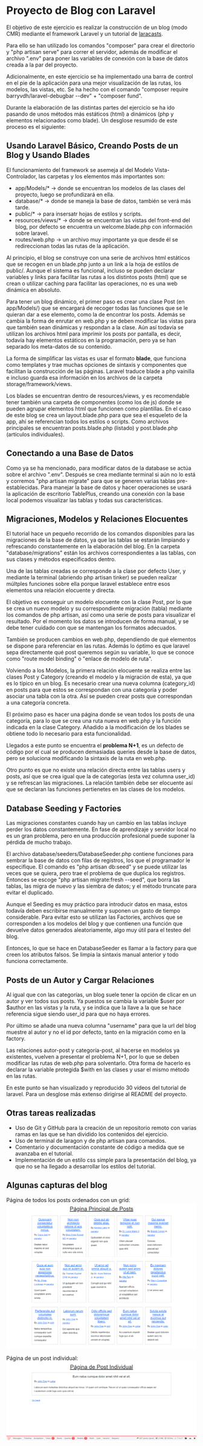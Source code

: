 # Proyecto de Blog con Laravel

El objetivo de este ejercicio es realizar la construcción de un blog (modo CMR) mediante el framework Laravel y un tutorial de [laracasts](https://laracasts.com/series/laravel-8-from-scratch).

Para ello se han utilizado los comandos "composer" para crear el directorio y "php artisan serve" para correr el servidor, además de modificar el archivo ".env" para poner las variables de conexión con la base de datos creada a la par del proyecto.

Adicionalmente, en este ejercicio se ha implementado una barra de control en el pie de la aplicación para una mejor visualización de las rutas, los modelos, las vistas, etc. Se ha hecho con el comando "composer require barryvdh/laravel-debugbar --dev" + "composer fund".

Durante la elaboración de las distintas partes del ejercicio se ha ido pasando de unos métodos más estáticos (html) a dinámicos (php y elementos relacionados como blade). Un desglose resumido de este proceso es el siguiente:

## Usando Laravel Básico, Creando Posts de un Blog y Usando Blades

El funcionamiento del framework se asemeja al del Modelo Vista-Controlador, las carpetas y los elementos más importantes son:

- app/Models/* -> donde se encuentran los modelos de las clases del proyecto, luego se profundizará en ella.
- database/* -> donde se maneja la base de datos, también se verá más tarde.
- public/* -> para insersatr hojas de estilos y scripts.
- resources/views/* -> donde se encuentran las vistas del front-end del blog, por defecto se encuentra un welcome.blade.php con información sobre laravel.
- routes/web.php -> un archivo muy importante ya que desde él se redireccionan todas las rutas de la aplicación.

Al principio, el blog se construye con una serie de archivos html estáticos que se recogen en un blade.php junto a un link a la hoja de estilos de public/. Aunque el sistema es funcional, incluso se pueden declarar variables y links para facilitar las rutas a los distintos posts (html) que se crean o utilizar caching para facilitar las operaciones, no es una web dinámica en absoluto. 

Para tener un blog dinámico, el primer paso es crear una clase Post (en app/Models/) que se encargará de recoger todas las funciones que se le quieran dar a ese elemento, como la de encontrar los posts. Además se cambia la forma de enrutar en web.php y se deben modificar las vistas para que también sean dinámicas y respondan a la clase. Aún así todavía se utilizan los archivos html para imprimir los posts por pantalla, es decir, todavía hay elementos estáticos en la programación, pero ya se han separado los meta-datos de su contenido.

La forma de simplificar las vistas es usar el formato **blade**, que funciona como templates y trae muchas opciones de sintaxis y componentes que facilitan la construcción de las páginas. Laravel traduce blade a php vainilla e incluso guarda esa información en los archivos de la carpeta storage/framework/views.

Los blades se encuentran dentro de resources/views, y es recomendable tener también una carpeta de componentes (como los de js) donde se pueden agrupar elementos html que funcionen como plantillas. En el caso de este blog se crea un layout.blade.php para que sea el esqueleto de la app, ahí se referencian todos los estilos o scripts. Como archivos principales se encuentran posts.blade.php (listado) y post.blade.php (artículos individuales).

## Conectando a una Base de Datos

Como ya se ha mencionado, para modificar datos de la database se actúa sobre el archivo ".env". Después se crea mediante terminal si aún no lo está y corremos "php artisan migrate" para que se generen varias tablas pre-establecidas. Para manejar la base de datos y hacer operaciones se usará la aplicación de escritorio TablePlus, creando una conexión con la base local podemos visualizar las tablas y todas sus características.

## Migraciones, Modelos y Relaciones Elocuentes

El tutorial hace un pequeño recorrido de los comandos disponibles para las migraciones de la base de datos, ya que las tablas se estarán limpiando y refrescando constantemente en la elaboración del blog. En la carpeta "database/migrations" están los archivos correspondientes a las tablas, con sus clases y métodos especificados dentro.

Una de las tablas creadas se corresponde a la clase por defecto User, y mediante la terminal (abriendo php artisan tinker) se pueden realizar múltples funciones sobre ella porque laravel establece entre esos elementos una relación elocuente y directa.

El objetivo es conseguir un modelo elocuente con la clase Post, por lo que se crea un nuevo modelo y su correspondiente migración (tabla) mediante los comandos de php artisan, así como una serie de posts para visualizar el resultado. Por el momento los datos se introducen de forma manual, y se debe tener cuidado con que se mantengan los formatos adecuados.

También se producen cambios en web.php, dependiendo de qué elementos se dispone para referenciar en las rutas. Además lo óptimo es que laravel sepa directamente qué post queremos según su variable, lo que se conoce como "route model binding" o "enlace de modelo de ruta".

Volviendo a los Modelos, la primera relación elocuente se realiza entre las clases Post y Category (creando el modelo y la migración de esta), ya que es lo típico en un blog. Es necesario crear una nueva columna (category_id) en posts para que estos se correspondan con una categoría y poder asociar una tabla con la otra. Así se pueden crear posts que correspondan a una categoría concreta.

El próximo paso es hacer una página donde se vean todos los posts de una categoría, para lo que se crea una ruta nueva en web.php y la función indicada en la clase Category. Añadido a la modificación de los blades se obtiene todo lo necesario para esta funcionalidad.

Llegados a este punto se encuentra el **problema N+1**, es un defecto de código por el cual se producen demasiadas queries desde la base de datos, pero se soluciona modificando la sintaxis de la ruta en web.php.

Otro punto es que no existe una relación directa entre las tablas users y posts, así que se crea igual que la de categorías (esta vez columna user_id) y se refrescan las migraciones. La relación también debe ser elocuente así que se declaran las funciones pertienetes en las clases de los modelos.

## Database Seeding y Factories

Las migraciones constantes cuando hay un cambio en las tablas incluye perder los datos constantemente. En fase de aprendizaje y servidor local no es un gran problema, pero en una producción profesional puede suponer la pérdida de mucho trabajo. 

El archivo database/seeders/DatabaseSeeder.php contiene funciones para sembrar la base de datos con filas de registros, los que el programador le especifique. El comando es "php artisan db:seed" y se puede utilizar las veces que se quiera, pero trae el problema de que duplica los registros. Entonces se escoge "php artisan migrate:fresh --seed", que borra las tablas, las migra de nuevo y las siembra de datos; y el método truncate para evitar el duplicado.

Aunque el Seeding es muy práctico para introducir datos en masa, estos todavía deben escribirse manualmente y suponen un gasto de tiempo considerable. Para evitar esto se utilizan las Factories, archivos que se corresponden a los modelos del blog y que contienen una función que devuelve datos generados aleatoriamente, algo muy útil para el testeo del blog.

Entonces, lo que se hace en DatabaseSeeder es llamar a la factory para que creen los atributos falsos. Se limpia la sintaxis manual anterior y todo funciona correctamente.

## Posts de un Autor y Cargar Relaciones

Al igual que con las categorías, un blog suele tener la opción de clicar en un autor y ver todos sus posts. Ya puestos se cambia la variable $user por $author en las vistas y la ruta, y se indica que la llave a la que se hace referencia sigue siendo user_id para que no haya errores.

Por último se añade una nueva columna "username" para que la url del blog muestre al autor y no el id por defecto, tanto en la migración como en la factory.

Las relaciones autor-post y categoría-post, al hacerse en modelos ya existentes, vuelven a presentar el problema N+1, por lo que se deben modificar las rutas de web.php para solventarlo. Otra forma de hacerlo es declarar la variable protegida $with en las clases y usar el mismo método en las rutas.

En este punto se han visualizado y reproducido 30 vídeos del tutorial de laravel. Para un desglose más extenso dirigirse al README del proyecto.

## Otras tareas realizadas

- Uso de Git y GitHub para la creación de un repositorio remoto con varias ramas en las que se han dividido los contenidos del ejercicio.
- Uso de terminal de laragon y de php artisan para comandos.
- Comentario y documentación constante de código a medida que se avanzaba en el tutorial.
- Implementación de un estilo css simple para la presentación del blog, ya que no se ha llegado a desarrollar los estilos del tutorial.

## Algunas capturas del blog

Página de todos los posts ordenados con un grid:
![Posts](public/captures/pagposts.png)

Página de un post individual:
![Post](public/captures/post.png)

